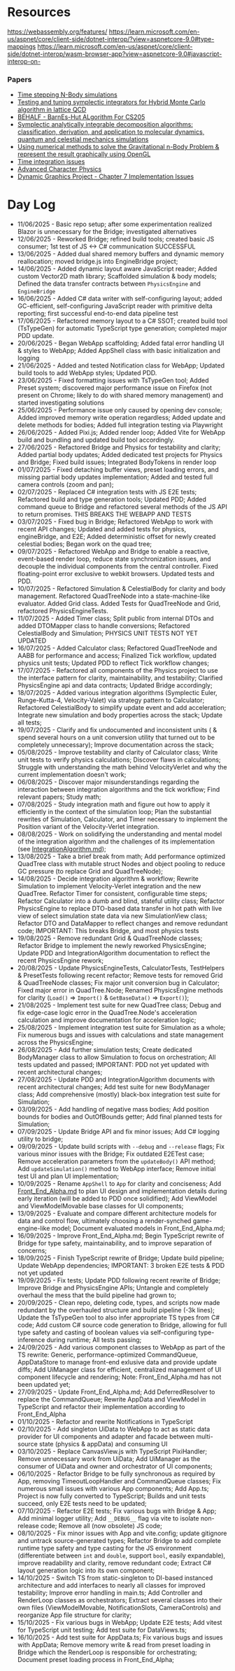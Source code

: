 # Resources

https://webassembly.org/features/
https://learn.microsoft.com/en-us/aspnet/core/client-side/dotnet-interop/?view=aspnetcore-9.0#type-mappings
https://learn.microsoft.com/en-us/aspnet/core/client-side/dotnet-interop/wasm-browser-app?view=aspnetcore-9.0#javascript-interop-on-

### Papers
- [Time stepping N-Body simulations](https://ar5iv.labs.arxiv.org/html/astro-ph/9710043#:~:text=and%20show%20that%20if%20is,that%20reflexivity%20is%20the%20key)
- [Testing and tuning symplectic integrators for Hybrid Monte Carlo algorithm in lattice QCD](https://arxiv.org/abs/hep-lat/0505020)
- [BEHALF - BarnEs-Hut ALgorithm For CS205](https://anaroxanapop.github.io/behalf/#Nbody)
- [Symplectic analytically integrable decomposition algorithms: classification, derivation, and application to molecular dynamics, quantum and celestial mechanics simulations](https://www.sciencedirect.com/science/article/abs/pii/S0010465502007543)
- [Using numerical methods to solve the Gravitational n-Body Problem & represent the result graphically using OpenGL](https://www.maths.tcd.ie/~btyrrel/nbody.pdf)
- [Time integration issues](https://courses.physics.ucsd.edu/2019/Winter/physics141/Assignments/volker_error.pdf)
- [Advanced Character Physics](https://www.researchgate.net/publication/228599597_Advanced_character_physics)
- [Dynamic Graphics Project - Chapter 7 Implementation Issues](https://www.dgp.toronto.edu/~davet/phd/tonnesen-thesis-pdf/tonnesen-7.pdf)

# Day Log

- 11/06/2025 - Basic repo setup; after some experimentation realized Blazor is unnecessary for the Bridge; investigated alternatives
- 12/06/2025 - Reworked Bridge; refined build tools; created basic JS consumer; 1st test of JS <-> C# communication SUCCESSFUL
- 13/06/2025 - Added dual shared memory buffers and dynamic memory reallocation; moved bridge.js into EngineBridge project;
- 14/06/2025 - Added dynamic layout aware JavaScript reader; Added custom Vector2D math library; Scaffolded simulation & body models; Defined the data transfer contracts between `PhysicsEngine` and `EngineBridge`
- 16/06/2025 - Added C# data writer with self-configuring layout; added GC-efficient, self-configuring JavaScript reader with primitive delta reporting; first successful end-to-end data pipeline test
- 17/06/2025 - Refactored memory layout to a C# SSOT; created build tool (TsTypeGen) for automatic TypeScript type generation; completed major PDD update.
- 20/06/2025 - Began WebApp scaffolding; Added fatal error handling UI & styles to WebApp; Added AppShell class with basic initialization and logging
- 21/06/2025 - Added and tested Notification class for WebApp; Updated build tools to add WebApp styles; Updated PDD.
- 23/06/2025 - Fixed formatting issues with TsTypeGen tool; Added Preset system; discovered major performance issue on Firefox (not present on Chrome; likely to do with shared memory management) and started investigating solutions
- 25/06/2025 - Performance issue only caused by opening dev console; Added improved memory write operation regardless; Added update and delete methods for bodies; Added full integration testing via Playwright
- 26/06/2025 - Added Pixi.js; Added render loop; Added Vite for WebApp build and bundling and updated build tool accordingly.
- 27/06/2025 - Refactored Bridge and Physics for testability and clarity; Added partial body updates; Added dedicated test projects for Physics and Bridge; Fixed build issues; Integrated BodyTokens in render loop 
- 01/07/2025 - Fixed detaching buffer views, preset loading errors, and missing partial body updates implementation; Added and tested full camera controls (zoom and pan);
- 02/07/2025 - Replaced C# integration tests with JS E2E tests; Refactored build and type generation tools; Updated PDD; Added command queue to Bridge and refactored several methods of the JS API to return promises. THIS BREAKS THE WEBAPP AND TESTS
- 03/07/2025 - Fixed bug in Bridge; Refactored WebApp to work with recent API changes; Updated and added tests for physics, engineBridge, and E2E; Added deterministic offset for newly created celestial bodies; Began work on the quad tree;
- 09/07/2025 - Refactored WebApp and Bridge to enable a reactive, event-based render loop, reduce state synchronization issues, and decouple the individual components from the central controller. Fixed floating-point error exclusive to webkit browsers. Updated tests and PDD.
- 10/07/2025 - Refactored Simulation & CelestialBody for clarity and body management. Refactored QuadTreeNode into a state-machine-like evaluator. Added Grid class. Added Tests for QuadTreeNode and Grid, refactored PhysicsEngineTests.
- 11/07/2025 - Added Timer class; Split public from internal DTOs and added DTOMapper class to handle conversions; Refactored CelestialBody and Simulation; PHYSICS UNIT TESTS NOT YET UPDATED
- 16/07/2025 - Added Calculator class; Refactored QuadTreeNode and AABB for performance and access; Finalized Tick workflow, updated physics unit tests; Updated PDD to reflect Tick workflow changes;
- 17/07/2025 - Refactored all components of the Physics project to use the interface pattern for clarity, maintainability, and testability; Clarified PhysicsEngine api and data contracts; Updated Bridge accordingly;
- 18/07/2025 - Added various integration algorithms (Symplectic Euler, Runge-Kutta-4, Velocity-Valet) via strategy pattern to Calculator; Refactored CelestialBody to simplify update event and add acceleration; Integrate new simulation and body properties across the stack; Update all tests;
- 19/07/2025 - Clarify and fix undocumented and inconsistent units ( & spend several hours on a unit conversion utility that turned out to be completely unnecessary); Improve documentation across the stack;
- 05/08/2025 -  Improve testability and clarity of Calculator class; Write unit tests to verify physics calculations; Discover flaws in calculations; Struggle with understanding the math behind VelocityVerlet and why the current implementation doesn't work;
- 06/08/2025 - Discover major misunderstandings regarding the interaction between integration algorithms and the tick workflow; Find relevant papers; Study math;
- 07/08/2025 - Study integration math and figure out how to apply it efficiently in the context of the simulation loop; Plan the substantial rewrites of Simulation, Calculator, and Timer necessary to implement the Position variant of the Velocity-Verlet integration.
- 08/08/2025 - Work on solidifying the understanding and mental model of the integration algorithm and the challenges of its implementation (see [IntegrationAlgorithm.md](IntegrationAlgorithm.md));
- 13/08/2025 - Take a brief break from math; Add performance optimized QuadTree class with mutable struct Nodes and object pooling to reduce GC pressure (to replace Grid and QuadTreeNode);
- 14/08/2025 - Decide integration algorithm & workflow; Rewrite Simulation to implement Velocity-Verlet integration and the new QuadTree. Refactor Timer for consistent, configurable time steps; Refactor Calculator into a dumb and blind, stateful utility class; Refactor PhysicsEngine to replace DTO-based data transfer in hot path with live view of select simulation state data via new SimulationView class; Refactor DTO and DataMapper to reflect changes and remove redundant code; IMPORTANT: This breaks Bridge, and most physics tests
- 19/08/2025 - Remove redundant Grid & QuadTreeNode classes; Refactor Bridge to implement the newly reworked PhysicsEngine; Update PDD and IntegrationAlgorithm documentation to reflect the recent PhysicsEngine rework;
- 20/08/2025 - Update PhysicsEngineTests, CalculatorTests, TestHelpers & PresetTests following recent refactor; Remove tests for removed Grid & QuadTreeNode classes; Fix major unit conversion bug in Calculator; Fixed major error in QuadTree.Node; Renamed PhysicsEngine methods for clarity (`Load()` => `Import()` & `GetBaseData()` => `Export()`);
- 21/08/2025 - Implement test suite for new QuadTree class; Debug and fix edge-case logic error in the QuadTree.Node's acceleration calculation and improve documentation for acceleration logic;
- 25/08/2025 - Implement integration test suite for Simulation as a whole; Fix numerous bugs and issues with calculations and state management across the PhysicsEngine;
- 26/08/2025 - Add further simulation tests; Create dedicated BodyManager class to allow Simulation to focus on orchestration; All tests updated and passed; IMPORTANT: PDD not yet updated with recent architectural changes;
- 27/08/2025 - Update PDD and IntegrationAlgorithm documents with recent architectural changes; Add test suite for new BodyManager class; Add comprehensive (mostly) black-box integration test suite for Simulation;
- 03/09/2025 - Add handling of negative mass bodies; Add position bounds for bodies and OutOfBounds getter; Add final planned tests for Simulation;
- 07/09/2025 - Update Bridge API and fix minor issues; Add C# logging utility to bridge;
- 09/09/2025 - Update build scripts with `--debug` and `--release` flags; Fix various minor issues with the Bridge; Fix outdated E2ETest case; Remove acceleration parameters from the `updateBody()` API method; Add `updateSimulation()` method to WebApp interface; Remove initial test UI and plan UI implementation;
- 10/09/2025 - Rename `AppShell` to `App` for clarity and conciseness; Add [Front_End_Alpha.md](Front_End_Alpha.md) to plan UI design and implementation details during early iteration (will be added to PDD once solidified); Add ViewModel and ViewModelMovable base classes for UI components;
- 13/09/2025 - Evaluate and compare different architecture models for data and control flow, ultimately choosing a render-synched game-engine-like model; Document evaluated models in Front_End_Alpha.md;
- 16/09/2025 - Improve Front_End_Alpha.md; Begin TypeScript rewrite of Bridge for type safety, maintainability, and to improve separation of concerns;
- 18/09/2025 - Finish TypeScript rewrite of Bridge; Update build pipeline; Update WebApp dependencies; IMPORTANT: 3 broken E2E tests & PDD not yet updated
- 19/09/2025 - Fix tests; Update PDD following recent rewrite of Bridge; Improve Bridge and PhysicsEngine APIs; Untangle and completely overhaul the mess that the build pipeline had grown to;
- 20/09/2025 - Clean repo, deleting code, types, and scripts now made redundant by the overhauled structure and build pipeline (-3k lines); Update the TsTypeGen tool to also infer appropriate TS types from C# code; Add custom C# source code generation to Bridge, allowing for full type safety and casting of boolean values via self-configuring type-inference during runtime; All tests passing;
- 24/09/2025 - Add various component classes to WebApp as part of the TS rewrite: Generic, performance-optimized CommandQueue, AppDataStore to manage front-end exlusive data and provide update diffs; Add UiManager class for efficient, centralized management of UI component lifecycle and rendering; Note: Front_End_Alpha.md has not been updated yet;
- 27/09/2025 - Update Front_End_Alpha.md; Add DeferredResolver to replace the CommandQueue; Rewrite AppData and ViewModel in TypeScript and refactor their implementation according to Front_End_Alpha
- 01/10/2025 - Refactor and rewrite Notifications in TypeScript
- 02/10/2025 - Add singleton UiData to WebApp to act as static data provider for UI components and adapter and facade between multi-source state (physics & appData) and consuming UI
- 03/10/2025 - Replace CanvasView.js with TypeScript PixiHandler; Remove unnecessary work from UiData; Add UiManager as the consumer of UiData and owner and orchestrator of UI components;
- 06/10/2025 - Refactor Bridge to be fully synchronous as required by App, removing TimeoutLoopHandler and CommandQueue classes; Fix numerous small issues with various App components; Add App.ts; Project is now fully converted to TypeScript; Builds and unit tests succeed, only E2E tests need to be updated;
- 07/10/2025 - Refactor E2E tests; Fix various bugs with Bridge & App; Add minimal logger utility; Add `__DEBUG__` flag via vite to isolate non-release code; Remove all (now obsolete) JS code; 
- 08/10/2025 - Fix minor issues with App and vite.config; update gitignore and untrack source-generated types; Refactor Bridge to add complete runtime type safety and type casting for the JS environment (differentiate between `int` and `double`, support `bool`, easily expandable), improve readability and clarity, remove redundant code; Extract C# layout generation logic into its own component; 
- 14/10/2025 - Switch TS from static-singleton to DI-based instanced architecture and add interfaces to nearly all classes for improved testability; Improve error handling in main.ts; Add Controller and RenderLoop classes as orchestrators; Extract several classes into their own files (ViewModelMovable, NotificationSlots, CameraControls) and reorganize App file structure for clarity;
- 15/10/2025 - Fix various bugs in WebApp; Update E2E tests; Add vitest for TypeScript unit testing; Add test suite for DataViews.ts;
- 16/10/2025 - Add test suite for AppData.ts; Fix various bugs and issues with AppData; Remove memory write & read from preset loading in Bridge which the RenderLoop is responsible for orchestrating; Document preset loading process in Front_End_Alpha;